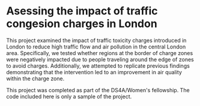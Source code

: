 # Asessing the impact of traffic congesion charges in London

This project examined the impact of traffic toxicity charges introduced in London to reduce high traffic flow and air pollution in the central London area. Specifically, we tested whether regions at the border of charge zones were negatively impacted due to people traveling around the edge of zones to avoid charges. Additionally, we attempted to replicate previous findings demonstrating that the intervention led to an improvement in air quality within the charge zone.

This project was completed as part of the DS4A/Women's fellowship. The code included here is only a sample of the project.

